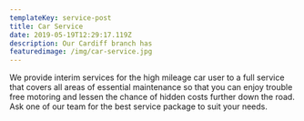 ```yaml
---
templateKey: service-post
title: Car Service
date: 2019-05-19T12:29:17.119Z
description: Our Cardiff branch has
featuredimage: /img/car-service.jpg
---
```

We provide interim services for the high mileage car user to a full service that covers all areas of essential maintenance so that you can enjoy trouble free motoring and lessen the chance of hidden costs further down the road. Ask one of our team for the best service package to suit your needs.